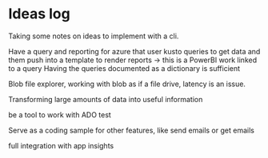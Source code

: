# Ideas log

Taking some notes on ideas to implement with a cli.

Have a query and reporting for azure that user kusto queries to get data and them push into a template to render reports -> this is a PowerBI work linked to a query
Having the queries documented as a dictionary is sufficient

Blob file explorer, working with blob as if a file drive, latency is an issue.

Transforming large amounts of data into useful information

be a tool to work with ADO test

Serve as a coding sample for other features, like send emails or get emails

full integration with app insights

